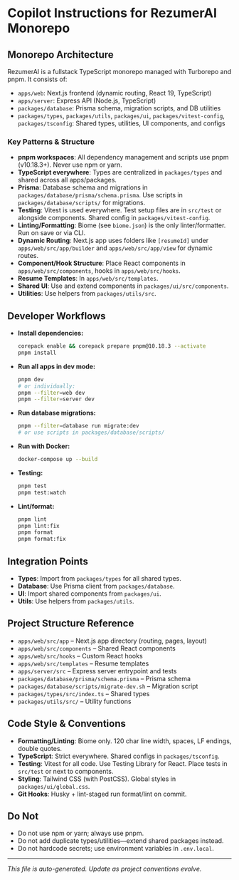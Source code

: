 
# Copilot Instructions for RezumerAI Monorepo

## Monorepo Architecture
RezumerAI is a fullstack TypeScript monorepo managed with Turborepo and pnpm. It consists of:
- `apps/web`: Next.js frontend (dynamic routing, React 19, TypeScript)
- `apps/server`: Express API (Node.js, TypeScript)
- `packages/database`: Prisma schema, migration scripts, and DB utilities
- `packages/types`, `packages/utils`, `packages/ui`, `packages/vitest-config`, `packages/tsconfig`: Shared types, utilities, UI components, and configs

### Key Patterns & Structure
- **pnpm workspaces**: All dependency management and scripts use pnpm (v10.18.3+). Never use npm or yarn.
- **TypeScript everywhere**: Types are centralized in `packages/types` and shared across all apps/packages.
- **Prisma**: Database schema and migrations in `packages/database/prisma/schema.prisma`. Use scripts in `packages/database/scripts/` for migrations.
- **Testing**: Vitest is used everywhere. Test setup files are in `src/test` or alongside components. Shared config in `packages/vitest-config`.
- **Linting/Formatting**: Biome (see `biome.json`) is the only linter/formatter. Run on save or via CLI.
- **Dynamic Routing**: Next.js app uses folders like `[resumeId]` under `apps/web/src/app/builder` and `apps/web/src/app/view` for dynamic routes.
- **Component/Hook Structure**: Place React components in `apps/web/src/components`, hooks in `apps/web/src/hooks`.
- **Resume Templates**: In `apps/web/src/templates`.
- **Shared UI**: Use and extend components in `packages/ui/src/components`.
- **Utilities**: Use helpers from `packages/utils/src`.

## Developer Workflows
- **Install dependencies:**
  ```sh
  corepack enable && corepack prepare pnpm@10.18.3 --activate
  pnpm install
  ```
- **Run all apps in dev mode:**
  ```sh
  pnpm dev
  # or individually:
  pnpm --filter=web dev
  pnpm --filter=server dev
  ```
- **Run database migrations:**
  ```sh
  pnpm --filter=database run migrate:dev
  # or use scripts in packages/database/scripts/
  ```
- **Run with Docker:**
  ```sh
  docker-compose up --build
  ```
- **Testing:**
  ```sh
  pnpm test
  pnpm test:watch
  ```
- **Lint/format:**
  ```sh
  pnpm lint
  pnpm lint:fix
  pnpm format
  pnpm format:fix
  ```

## Integration Points
- **Types**: Import from `packages/types` for all shared types.
- **Database**: Use Prisma client from `packages/database`.
- **UI**: Import shared components from `packages/ui`.
- **Utils**: Use helpers from `packages/utils`.

## Project Structure Reference
- `apps/web/src/app` – Next.js app directory (routing, pages, layout)
- `apps/web/src/components` – Shared React components
- `apps/web/src/hooks` – Custom React hooks
- `apps/web/src/templates` – Resume templates
- `apps/server/src` – Express server entrypoint and tests
- `packages/database/prisma/schema.prisma` – Prisma schema
- `packages/database/scripts/migrate-dev.sh` – Migration script
- `packages/types/src/index.ts` – Shared types
- `packages/utils/src/` – Utility functions

## Code Style & Conventions
- **Formatting/Linting**: Biome only. 120 char line width, spaces, LF endings, double quotes.
- **TypeScript**: Strict everywhere. Shared configs in `packages/tsconfig`.
- **Testing**: Vitest for all code. Use Testing Library for React. Place tests in `src/test` or next to components.
- **Styling**: Tailwind CSS (with PostCSS). Global styles in `packages/ui/global.css`.
- **Git Hooks**: Husky + lint-staged run format/lint on commit.

## Do Not
- Do not use npm or yarn; always use pnpm.
- Do not add duplicate types/utilities—extend shared packages instead.
- Do not hardcode secrets; use environment variables in `.env.local`.

---

_This file is auto-generated. Update as project conventions evolve._
